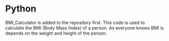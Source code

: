 # Python
BMI_Calculator is added to the repository first.
This code is used to calculate the BMI (Body Mass Index) of a person. 
As everyone knows BMI is depends on the weight and height of the person.
